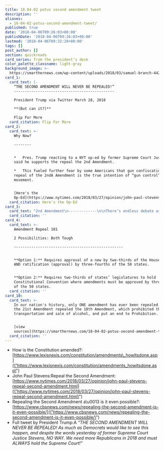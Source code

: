 ```yaml
---
title: 18.04.02 potus second amendment tweet
description: ''
aliases:
  - 18-04-02-potus-second-amendment-tweet/
published: true
date: '2018-04-06T09:26:03+00:00'
publishDate: '2018-04-06T09:26:03+00:00'
lastmod: '2018-04-06T09:32:20+00:00'
tags: []
post_author: []
section: quickreads
card_series: from the president’s desk
color_palette_classname: light-gray
background_image: >-
  https://smarthernews.com/wp-content/uploads/2018/03/samuel-branch-442129-unsplash-scaled.jpg
card_1:
  card_text: |-
    “THE SECOND AMENDMENT WILL NEVER BE REPEALED!”
    ----------------------------------------------

    President Trump via Twitter March 28, 2018

    **(But can it?)**

    Flip For More
  card_citation: Flip For More
card_2:
  card_text: >-
    Why Now?

    --------


    *   Pres. Trump reacting to a NYT op-ed by former Supreme Court Justice who
    said he supports the repeal the 2nd Amendment.

    *   This fueled further fear by some Americans that gun confiscation and/or
    repeal of the 2ndA Amendment is the true intention of “gun control”
    movement.


    [Here's the
    Op-Ed](https://www.nytimes.com/2018/03/27/opinion/john-paul-stevens-repeal-second-amendment.html)
  card_citation: Here's the Op-Ed
card_3:
  card_text: "2nd Amendment\n-------------\n\nThere’s endless debate as to what the 2A \\*actually\\* means, how it should be applied today, and why it was included in the Bill of Rights, but here’s what it says:\n\n**_“A well regulated Militia, being necessary to the security of a free State, the right of the people to keep and bear Arms, shall not be infringed.a\x1D_**"
  card_citation: ''
card_4:
  card_text: >-
    Amendment Repeal 101  

    2 Possibilities: Both Tough

    --------------------------------------------------


    **Option 1:** Requires approval of a new by two-thirds of the House & Senate
    AND ratification (approval) by three-fourths of the 50 states.


    **Option 2:** Requires two-thirds of states’ legislatures to hold
    Constitutional Convention where amendments must be approved by three-fourths
    of the 50 states.
  card_citation: ''
card_10:
  card_text: >-
    In our nation's history, only ONE amendment has ever been repealed. In 1933,
    the 21st Amendment repealed the 18th Amendment, which prohibited the making,
    transportation and sale of alcohol, and put an end to Prohibition.


    [view
    sources](https://smarthernews.com/18-04-02-potus-second-amendment-tweet/)
  card_citation: ''
---
```

*   How is the Constitution amended?: [https://www.lexisnexis.com/constitution/amendments\_howitsdone.asp](\"https://www.lexisnexis.com/constitution/amendments_howitsdone.asp\")
*   John Paul Stevens:Repeal the Second Amendment: [https://www.nytimes.com/2018/03/27/opinion/john-paul-stevens-repeal-second-amendment.html](\"https://www.nytimes.com/2018/03/27/opinion/john-paul-stevens-repeal-second-amendment.html\")
*   Repealing the Second Amendment a\\u0013 is it even possible?: [https://www.cbsnews.com/news/repealing-the-second-amendment-is-it-even-possible/](\"https://www.cbsnews.com/news/repealing-the-second-amendment-is-it-even-possible/\")
*   Full tweet by President Trump:A _“THE SECOND AMENDMENT WILL NEVER BE REPEALED! As much as Democrats would like to see this happen, and despite the words yesterday of former Supreme Court Justice Stevens, NO WAY. We need more Republicans in 2018 and must ALWAYS hold the Supreme Court!”_